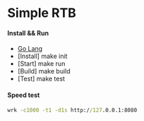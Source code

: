 Simple RTB
========================

#### Install && Run
- [Go Lang](https://golang.org/doc/install)
- [Install] make init
- [Start] make run
- [Build] make build
- [Test] make test

#### Speed test
```cmd
wrk -c1000 -t1 -d1s http://127.0.0.1:8080
```